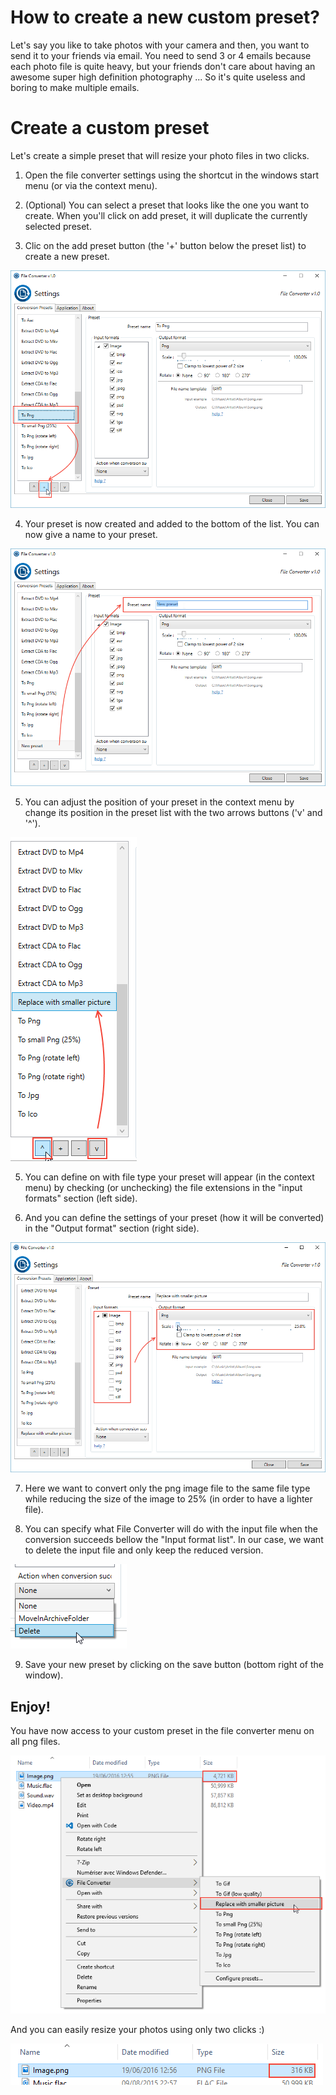 # How to create a new custom preset?

Let's say you like to take photos with your camera and then, you want to send it to your friends via email.
You need to send 3 or 4 emails because each photo file is quite heavy, but your friends don't care about having an awesome super high definition photography ... 
So it's quite useless and boring to make multiple emails.

# Create a custom preset

Let's create a simple preset that will resize your photo files in two clicks.

1. Open the file converter settings using the shortcut in the windows start menu (or via the context menu).

2. (Optional) You can select a preset that looks like the one you want to create. When you'll click on add preset, it will duplicate the currently selected preset. 

3. Clic on the add preset button (the '+' button below the preset list) to create a new preset.
 
 ![](tutorial1-1.png)

4. Your preset is now created and added to the bottom of the list. You can now give a name to your preset.
 
 ![](tutorial1-2.png)

5. You can adjust the position of your preset in the context menu by change its position in the preset list with the two arrows buttons ('v' and '^').

 ![](tutorial1-5.png)

5. You can define on with file type your preset will appear (in the context menu) by checking (or unchecking) the file extensions in the "input formats" section (left side).

6. And you can define the settings of your preset (how it will be converted) in the "Output format" section (right side).

 ![](tutorial1-3.png)

7. Here we want to convert only the png image file to the same file type while reducing the size of the image to 25% (in order to have a lighter file).

8. You can specify what File Converter will do with the input file when the conversion succeeds bellow the "Input format list". In our case, we want to delete the input file and only keep the reduced version.

 ![](tutorial1-4.png)

9. Save your new preset by clicking on the save button (bottom right of the window).

## Enjoy!

You have now access to your custom preset in the file converter menu on all png files.

 ![](tutorial1-6.png)

And you can easily resize your photos using only two clicks :)

 ![](tutorial1-7.png)
